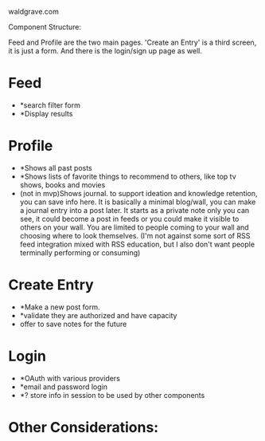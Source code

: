 waldgrave.com

Component Structure:

Feed and Profile are the two main pages. 'Create an Entry' is a third screen, it is just a form. And there is the login/sign up page as well.

# Feed

- \*search filter form
- \*Display results

# Profile

- \*Shows all past posts
- \*Shows lists of favorite things to recommend to others, like top tv shows, books and movies
- (not in mvp)Shows journal. to support ideation and knowledge retention, you can save info here. It is basically a minimal blog/wall, you can make a journal entry into a post later. It starts as a private note only you can see, it could become a post in feeds or you could make it visible to others on your wall. You are limited to people coming to your wall and choosing where to look themselves. (I'm not against some sort of RSS feed integration mixed with RSS education, but I also don't want people terminally performing or consuming)

# Create Entry

- \*Make a new post form.
- \*validate they are authorized and have capacity
- offer to save notes for the future

# Login

- \*OAuth with various providers
- \*email and password login
- \*? store info in session to be used by other components

# Other Considerations:
